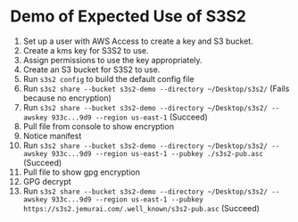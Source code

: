 # Demo of Expected Use of S3S2

1. Set up a user with AWS Access to create a key and S3 bucket.
1. Create a kms key for S3S2 to use.
1. Assign permissions to use the key appropriately.
1. Create an S3 bucket for S3S2 to use.
1. Run `s3s2 config` to build the default config file
1. Run `s3s2 share --bucket s3s2-demo --directory ~/Desktop/s3s2/` (Fails because no encryption)
1. Run `s3s2 share --bucket s3s2-demo --directory ~/Desktop/s3s2/ --awskey 933c...9d9 --region us-east-1` (Succeed)
1. Pull file from console to show encryption
1. Notice manifest
1. Run `s3s2 share --bucket s3s2-demo --directory ~/Desktop/s3s2/ --awskey 933c...9d9 --region us-east-1 --pubkey ./s3s2-pub.asc` (Succeed)
1. Pull file to show gpg encryption
1. GPG decrypt
1. Run `s3s2 share --bucket s3s2-demo --directory ~/Desktop/s3s2/ --awskey 933c...9d9 --region us-east-1 --pubkey https://s3s2.jemurai.com/.well_known/s3s2-pub.asc` (Succeed)